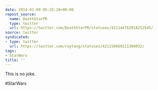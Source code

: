 ```yaml
---
date: 2014-01-09 05:25:18+00:00
repost_source:
  name: DeathStarPR
  type: twitter
  url: https://twitter.com/DeathStarPR/statuses/421144762918252545/
source: twitter
syndicated:
- type: twitter
  url: https://twitter.com/roytang/statuses/421150669211308032/
tags:
- StarWars
title: ''
---
```


This is no joke.

#StarWars